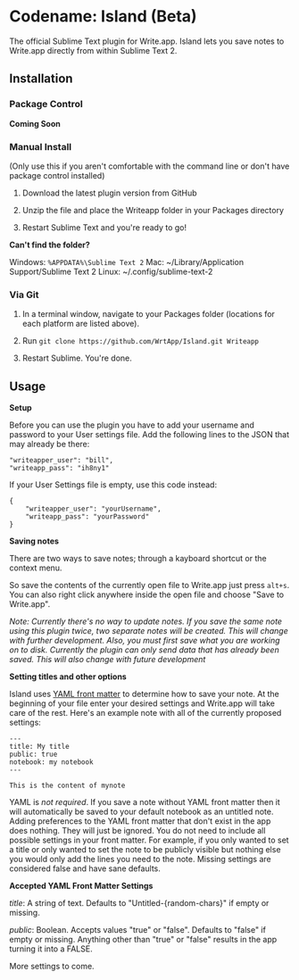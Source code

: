 # Codename: Island (Beta)

The official Sublime Text plugin for Write.app. Island lets you save notes to Write.app directly from within Sublime Text 2.

## Installation

### Package Control

__Coming Soon__

### Manual Install

(Only use this if you aren't comfortable with the command line or don't have package control installed)

1. Download the latest plugin version from GitHub

2. Unzip the file and place the Writeapp folder in your Packages directory

3. Restart Sublime Text and you're ready to go!

__Can't find the folder?__

Windows:  `%APPDATA%\Sublime Text 2`
Mac: ~/Library/Application Support/Sublime Text 2
Linux: ~/.config/sublime-text-2

### Via Git

1. In a terminal window, navigate to your Packages folder (locations for each platform are listed above).

2. Run `git clone https://github.com/WrtApp/Island.git Writeapp`

3. Restart Sublime. You're done.

## Usage

__Setup__

Before you can use the plugin you have to add your username and password to your User settings file. Add the following lines to the JSON that may already be there:

```
"writeapper_user": "bill",
"writeapp_pass": "ih8ny1"
```

If your User Settings file is empty, use this code instead:

```
{
	"writeapper_user": "yourUsername",
	"writeapp_pass": "yourPassword"
}
```

__Saving notes__

There are two ways to save notes; through a kayboard shortcut or the context menu.

So save the contents of the currently open file to Write.app just press `alt+s`. You can also right click anywhere inside the open file and choose "Save to Write.app".

*Note: Currently there's no way to update notes. If you save the same note using this plugin twice, two separate notes will be created. This will change with further development. Also, you must first save what you are working on to disk. Currently the plugin can only send data that has already been saved. This will also change with future development*

__Setting titles and other options__

Island uses [YAML front matter](https://github.com/mojombo/jekyll/wiki/YAML-Front-Matter) to determine how to save your note. At the beginning of your file enter your desired settings and Write.app will take care of the rest. Here's an example note with all of the currently proposed settings:

```
---
title: My title
public: true
notebook: my notebook
---

This is the content of mynote

```

YAML is *not required*. If you save a note without YAML front matter then it will automatically be saved to your default notebook as an untitled note. Adding preferences to the YAML front matter that don't exist in the app does nothing. They will just be ignored. You do not need to include all possible settings in your front matter. For example, if you only wanted to set a title or only wanted to set the note to be publicly visible but nothing else you would only add the lines you need to the note. Missing settings are considered false and have sane defaults.

__Accepted YAML Front Matter Settings__

*title*: A string of text. Defaults to "Untitled-{random-chars}" if empty or missing.

*public*: Boolean. Accepts values "true" or "false". Defaults to "false" if empty or missing. Anything other than "true" or "false" results in the app turning it into a FALSE.

More settings to come.